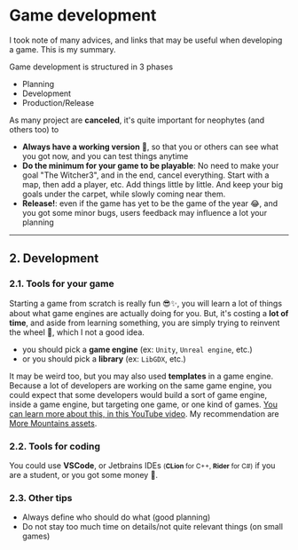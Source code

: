 # Game development

I took note of many advices, and links that may be useful when developing a game. This is my summary.

Game development is structured in 3 phases

* Planning
* Development
* Production/Release

As many project are **canceled**, it's quite important for neophytes (and others too) to

* **Always have a working version** 🚀, so that you or others can see what you got now, and you can test things anytime
* **Do the minimum for your game to be playable**: No need to make your goal "The Witcher3", and in the end, cancel everything. Start with a map, then add a player, etc. Add things little by little. And keep your big goals under the carpet, while slowly coming near them.
* **Release!**: even if the game has yet to be the game of the year 😂, and you got some minor bugs, users feedback may influence a lot your planning

<hr class="sl">

## 2. Development

### 2.1. Tools for your game

Starting a game from scratch is really fun 😎✨, you will learn a lot of things about what game engines are actually doing for you. But, it's costing a **lot of time**, and aside from learning something, you are simply trying to reinvent the wheel 🎡, which I not a good idea.

* you should pick a **game engine** (ex: `Unity`, `Unreal engine`, etc.)
* or you should pick a **library** (ex: `LibGDX`, etc.)

It may be weird too, but you may also used **templates** in a game engine. Because a lot of developers are working on the same game engine, you could expect that some developers would build a sort of game engine, inside a game engine, but targeting one game, or one kind of games. [You can learn more about this, in this YouTube video](https://www.youtube.com/watch?v=GG0GVLYzkus). My recommendation are [More Mountains assets](https://moremountains.com/unity-assets).

### 2.2. Tools for coding

You could use **VSCode**, or Jetbrains IDEs <small>(**CLion** for C++, **Rider** for C#)</small> if you are a student, or you got some money 🤑.

### 2.3. Other tips

* Always define who should do what (good planning)
* Do not stay too much time on details/not quite relevant things (on small games)